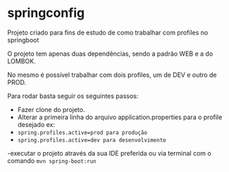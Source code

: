 # springconfig

Projeto criado para fins de estudo de como trabalhar com profiles no springboot

O projeto tem apenas duas dependências, sendo a padrão WEB e a do LOMBOK.

No mesmo é possível trabalhar com dois profiles, um de DEV e outro de PROD.

Para rodar basta seguir os seguintes passos:
- Fazer clone do projeto.
- Alterar a primeira linha do arquivo application.properties para o profile desejado ex:
- `spring.profiles.active=prod para produção`
- `spring.profiles.active=dev para desenvolvimento`

-executar o projeto através da sua IDE preferida ou via terminal com o comando `mvn spring-boot:run`
